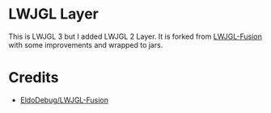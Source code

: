 # LWJGL Layer
This is LWJGL 3 but I added LWJGL 2 Layer. It is forked from [LWJGL-Fusion](https://github.com/EldoDebug/Lwjgl-Fusion) with some improvements and wrapped to jars.

# Credits
- [EldoDebug/LWJGL-Fusion](https://github.com/EldoDebug/Lwjgl-Fusion)